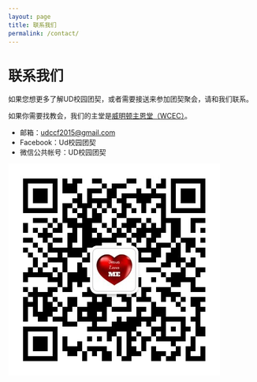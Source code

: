 ```yaml
---
layout: page
title: 联系我们
permalink: /contact/
---
```


# 联系我们

如果您想更多了解UD校园团契，或者需要接送来参加团契聚会，请和我们联系。

如果你需要找教会，我们的主堂是[威明顿主恩堂（WCEC）](http://wcec-home.org/)。

- 邮箱：udccf2015@gmail.com
- Facebook：Ud校园团契
- 微信公共帐号：UD校园团契

![Wechat](assets/img/wechat.jpg)